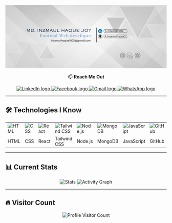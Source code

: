 ![Custom Banner](https://github.com/inzamulhaque1/inzamulhaque1/blob/main/images/github.png)

<p align="center">📫 <b>Reach Me Out</b></p>

<div align="center">
  <a href="https://www.linkedin.com/in/inzamul1002/" target="_blank">
    <img src="https://img.shields.io/static/v1?message=LinkedIn&logo=linkedin&label=&color=0077B5&logoColor=white&labelColor=&style=for-the-badge" height="40" alt="LinkedIn logo" />
  </a>
  <a href="https://www.facebook.com/au.inzamul" target="_blank">
    <img src="https://img.shields.io/static/v1?message=Facebook&logo=facebook&label=&color=1877F2&logoColor=white&labelColor=&style=for-the-badge" height="40" alt="Facebook logo" />
  </a>
  <a href="mailto:inzamulhaque1002@gmail.com" target="_blank">
    <img src="https://img.shields.io/static/v1?message=Gmail&logo=gmail&label=&color=D14836&logoColor=white&labelColor=&style=for-the-badge" height="40" alt="Gmail logo" />
  </a>
  <a href="https://wa.me/8801728005274" target="_blank">
    <img src="https://img.shields.io/static/v1?message=WhatsApp&logo=whatsapp&label=&color=25D366&logoColor=white&labelColor=&style=for-the-badge" height="40" alt="WhatsApp logo" />
  </a>
</div>

---

## 🛠️ **Technologies I Know**

<table>
  <tr>
    <td><img src="https://img.icons8.com/color/48/html-5--v1.png" alt="HTML" width="40" /></td>
    <td><img src="https://img.icons8.com/color/48/css3.png" alt="CSS" width="40" /></td>
    <td><img src="https://img.icons8.com/office/40/react.png" alt="React" width="40" /></td>
    <td><img src="https://img.icons8.com/color/48/tailwind-css.png" alt="Tailwind CSS" width="40" /></td>
    <td><img src="https://img.icons8.com/fluency/48/node-js.png" alt="Node.js" width="40" /></td>
    <td><img src="https://img.icons8.com/external-tal-revivo-tritone-tal-revivo/40/external-mongodb-a-cross-platform-document-oriented-database-program-logo-tritone-tal-revivo.png" alt="MongoDB" width="40" /></td>
    <td><img src="https://img.icons8.com/ios-filled/50/javascript-logo.png" alt="JavaScript" width="40" /></td>
    <td><img src="https://img.icons8.com/fluency/48/github.png" alt="GitHub" width="40" /></td>
  </tr>
  <tr>
    <td>HTML</td>
    <td>CSS</td>
    <td>React</td>
    <td>Tailwind CSS</td>
    <td>Node.js</td>
    <td>MongoDB</td>
    <td>JavaScript</td>
    <td>GitHub</td>
  </tr>
</table>

---

## 📊 **Current Stats**

<div align="center">
  <img src="https://github-readme-stats.vercel.app/api?username=inzamulhaque1&show_icons=true&theme=radical" height="160px" alt="Stats" />
  <img src="https://github-readme-activity-graph.cyclic.app/graph?username=inzamulhaque1&theme=react-dark&hide_border=true" height="250px" alt="Activity Graph" />
</div>

---

## 🔥 **Visitor Count**

<p align="center">
  <img src="https://komarev.com/ghpvc/?username=inzamulhaque1&style=for-the-badge" alt="Profile Visitor Count" />
</p>
